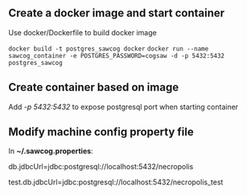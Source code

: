 Create a docker image and start container
---
Use docker/Dockerfile to build docker image

`docker build -t postgres_sawcog docker`
`docker run --name sawcog_container -e POSTGRES_PASSWORD=cogsaw -d -p 5432:5432 postgres_sawcog`


Create container based on image
---
Add _-p 5432:5432_ to expose postgresql port when starting container


Modify machine config property file
---
In **~/.sawcog.properties**:

db.jdbcUrl=jdbc:postgresql://localhost:5432/necropolis

test.db.jdbcUrl=jdbc:postgresql://localhost:5432/necropolis_test
